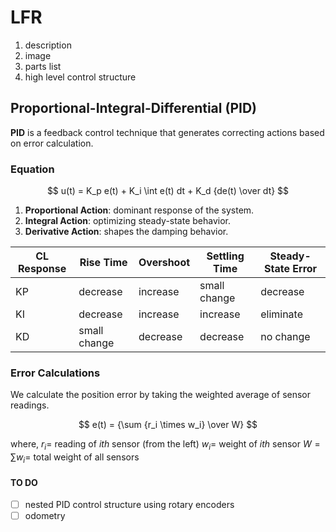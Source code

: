 # LFR

1. description
2. image
3. parts list
4. high level control structure

## Proportional-Integral-Differential (**PID**)

**PID** is a feedback control technique that generates correcting actions based on error calculation.

### Equation

$$
    u(t) = K_p e(t) + K_i \int e(t) dt + K_d {de(t) \over dt}
$$

1. **Proportional Action**: dominant response of the system.
2. **Integral Action**: optimizing steady-state behavior.
3. **Derivative Action**: shapes the damping behavior.

|CL Response|Rise Time|Overshoot|Settling Time|Steady-State Error|
|---|---|---|---|---|
|KP|decrease|increase|small change|decrease|
|KI|decrease|increase|increase|eliminate|
|KD|small change|decrease|decrease|no change|

### Error Calculations

We calculate the position error by taking the weighted average of sensor readings.

$$
    e(t) = {\sum {r_i \times w_i} \over W}  
$$

where, 
$r_i =$ reading of $ith$ sensor (from the left)
$w_i =$ weight of $ith$ sensor
$W = \sum w_i =$ total weight of all sensors 

#### TO DO

 - [ ] nested PID control structure using rotary encoders
 - [ ] odometry
